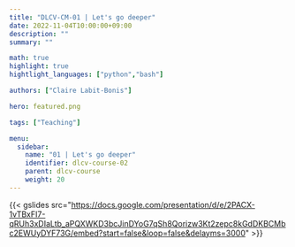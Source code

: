 ```yaml
---
title: "DLCV-CM-01 | Let's go deeper"
date: 2022-11-04T10:00:00+09:00
description: ""
summary: ""

math: true 
highlight: true
hightlight_languages: ["python","bash"]

authors: ["Claire Labit-Bonis"]

hero: featured.png

tags: ["Teaching"]

menu:
  sidebar:
    name: "01 | Let's go deeper"
    identifier: dlcv-course-02
    parent: dlcv-course
    weight: 20
---
```


{{< gslides src="https://docs.google.com/presentation/d/e/2PACX-1vTBxFI7-qRUh3xDIaLtb_aPQXWKD3bcJinDYoG7qSh8Qorizw3Kt2zepc8kGdDKBCMbc2EWUyDYF73G/embed?start=false&loop=false&delayms=3000" >}}